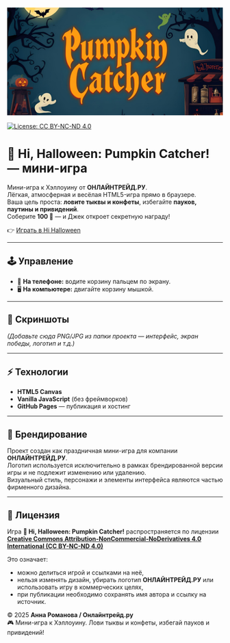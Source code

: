 ![Hi Halloween Game Banner](./banner.png)

[![License: CC BY-NC-ND 4.0](https://img.shields.io/badge/License-CC_BY--NC--ND_4.0-blue.svg)](https://creativecommons.org/licenses/by-nc-nd/4.0/)

# 🎃 Hi, Halloween: Pumpkin Catcher! — мини-игра  

Мини-игра к Хэллоуину от **ОНЛАЙНТРЕЙД.РУ**.  
Лёгкая, атмосферная и весёлая HTML5-игра прямо в браузере.  
Ваша цель проста: **ловите тыквы и конфеты**, избегайте **пауков, паутины и привидений**.  
Соберите **100 🎃** — и Джек откроет секретную награду!  

  👉 [Играть в Hi Halloween](https://annyaromanova-del.github.io/-Hi-Halloween-Pumpkin-Catcher-/)  

---

## 🕹 Управление  

- 📱 **На телефоне:** водите корзину пальцем по экрану.  
- 🖥 **На компьютере:** двигайте корзину мышкой.  

---

## 📸 Скриншоты  

*(Добавьте сюда PNG/JPG из папки проекта — интерфейс, экран победы, логотип и т.д.)*  

---

## ⚡ Технологии  

- **HTML5 Canvas**  
- **Vanilla JavaScript** (без фреймворков)  
- **GitHub Pages** — публикация и хостинг  

---

## 💼 Брендирование  

Проект создан как праздничная мини-игра для компании **ОНЛАЙНТРЕЙД.РУ**.  
Логотип используется исключительно в рамках брендированной версии игры и не подлежит изменению или удалению.  
Визуальный стиль, персонажи и элементы интерфейса являются частью фирменного дизайна.  

---

## 📜 Лицензия  

Игра **🎃 Hi, Halloween: Pumpkin Catcher!** распространяется по лицензии  
**[Creative Commons Attribution-NonCommercial-NoDerivatives 4.0 International (CC BY-NC-ND 4.0)](https://creativecommons.org/licenses/by-nc-nd/4.0/)**  

Это означает:  
- можно делиться игрой и ссылками на неё,  
- нельзя изменять дизайн, убирать логотип **ОНЛАЙНТРЕЙД.РУ** или использовать игру в коммерческих целях,  
- при публикации необходимо сохранять имя автора и ссылку на источник.  

© 2025 **Анна Романова / Онлайнтрейд.ру**  
🎮 Мини-игра к Хэллоуину. Лови тыквы и конфеты, избегай пауков и привидений!
